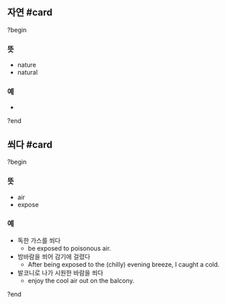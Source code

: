## 자연 #card
?begin
### 뜻
- nature
- natural
### 예
-
?end


## 쐬다 #card
?begin
### 뜻
- air
- expose
### 예
- 독한 가스를 쐬다
	- be exposed to poisonous air.
- 밤바람을 쐬어 감기에 걸렸다
	- After being exposed to the (chilly) evening breeze, I caught a cold.
- 발코니로 나가 시원한 바람을 쐬다
	- enjoy the cool air out on the balcony.
<!--SR:!2025-04-20,3,250-->
?end

